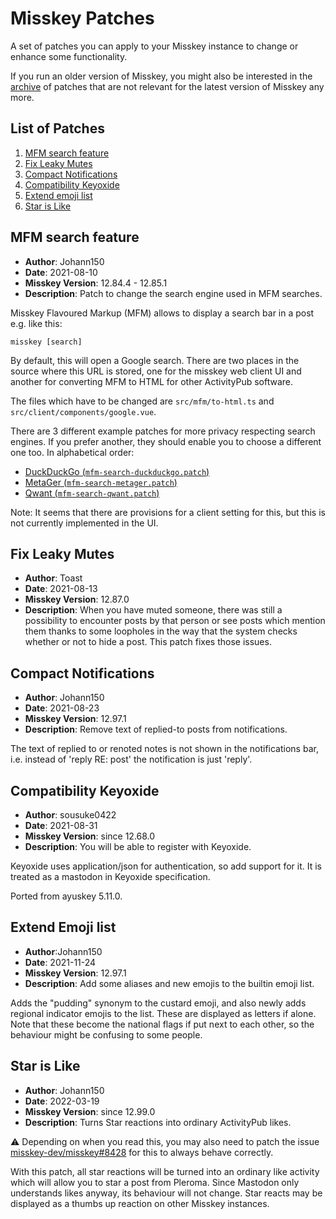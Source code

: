 # Misskey Patches

A set of patches you can apply to your Misskey instance to change or enhance
some functionality.

If you run an older version of Misskey, you might also be interested in the
[archive](archive) of patches that are not relevant for the latest version of
Misskey any more.

## List of Patches

1. [MFM search feature](#MFM-search-feature)
2. [Fix Leaky Mutes](#Fix-Leaky-Mutes)
3. [Compact Notifications](#Compact-Notifications)
4. [Compatibility Keyoxide](#compatibility-keyoxide)
5. [Extend emoji list](#Extend-emoji-list)
6. [Star is Like](#Star-is-Like)

## MFM search feature

* **Author**: Johann150
* **Date**: 2021-08-10
* **Misskey Version**: 12.84.4 - 12.85.1
* **Description**: Patch to change the search engine used in MFM searches.

Misskey Flavoured Markup (MFM) allows to display a search bar in a post e.g.
like this:
```MFM
misskey [search]
```

By default, this will open a Google search.
There are two places in the source where this URL is stored, one for the
misskey web client UI and another for converting MFM to HTML for other
ActivityPub software.

The files which have to be changed are `src/mfm/to-html.ts` and
`src/client/components/google.vue`.

There are 3 different example patches for more privacy respecting search
engines. If you prefer another, they should enable you to choose a different
one too. In alphabetical order:

- [DuckDuckGo (`mfm-search-duckduckgo.patch`)](mfm-search-duckduckgo.patch)
- [MetaGer (`mfm-search-metager.patch`)](mfm-search-metager.patch)
- [Qwant (`mfm-search-qwant.patch`)](mfm-search-qwant.patch)

Note: It seems that there are provisions for a client setting for this, but
this is not currently implemented in the UI.

## Fix Leaky Mutes

* **Author**: Toast
* **Date**: 2021-08-13
* **Misskey Version**: 12.87.0
* **Description**: When you have muted someone, there was still a possibility
to encounter posts by that person or see posts which mention them thanks to
some loopholes in the way that the system checks whether or not to hide a
post. This patch fixes those issues.

## Compact Notifications

* **Author**: Johann150
* **Date**: 2021-08-23
* **Misskey Version**: 12.97.1
* **Description**: Remove text of replied-to posts from notifications.

The text of replied to or renoted notes is not shown in the notifications bar,
i.e. instead of 'reply RE: post' the notification is just 'reply'.

## Compatibility Keyoxide

* **Author**: sousuke0422
* **Date**: 2021-08-31
* **Misskey Version**: since 12.68.0
* **Description**: You will be able to register with Keyoxide.

Keyoxide uses application/json for authentication, so add support for it.
It is treated as a mastodon in Keyoxide specification.

Ported from ayuskey 5.11.0.

## Extend Emoji list

* **Author**:Johann150
* **Date**: 2021-11-24
* **Misskey Version**: 12.97.1
* **Description**: Add some aliases and new emojis to the builtin emoji list.

Adds the "pudding" synonym to the custard emoji, and also newly adds regional
indicator emojis to the list. These are displayed as letters if alone. Note
that these become the national flags if put next to each other, so the
behaviour might be confusing to some people.

## Star is Like

* **Author**: Johann150
* **Date**: 2022-03-19
* **Misskey Version**: since 12.99.0
* **Description**: Turns Star reactions into ordinary ActivityPub likes.

⚠️ Depending on when you read this, you may also need to patch the issue
[misskey-dev/misskey#8428](https://github.com/misskey-dev/misskey/pull/8428)
for this to always behave correctly.

With this patch, all star reactions will be turned into an ordinary like
activity which will allow you to star a post from Pleroma. Since Mastodon
only understands likes anyway, its behaviour will not change. Star reacts
may be displayed as a thumbs up reaction on other Misskey instances.
